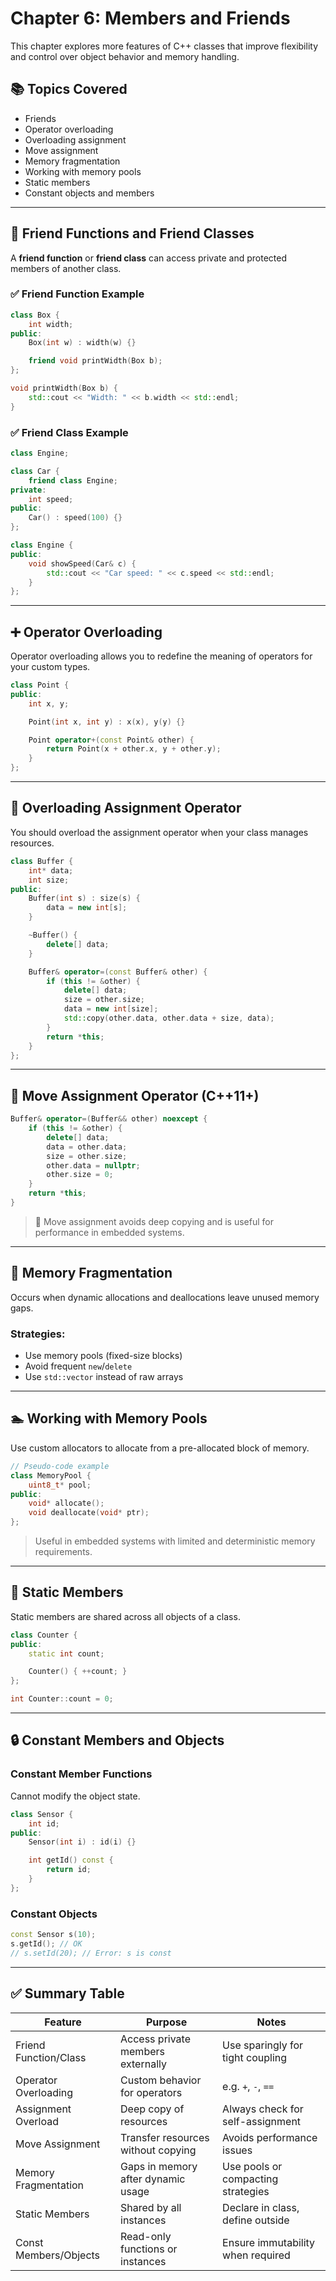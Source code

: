 
# Chapter 6: Members and Friends

This chapter explores more features of C++ classes that improve flexibility and control over object behavior and memory handling.

## 📚 Topics Covered
- Friends
- Operator overloading
- Overloading assignment
- Move assignment
- Memory fragmentation
- Working with memory pools
- Static members
- Constant objects and members

---

## 👫 Friend Functions and Friend Classes

A **friend function** or **friend class** can access private and protected members of another class.

### ✅ Friend Function Example

```cpp
class Box {
    int width;
public:
    Box(int w) : width(w) {}

    friend void printWidth(Box b);
};

void printWidth(Box b) {
    std::cout << "Width: " << b.width << std::endl;
}
```

### ✅ Friend Class Example

```cpp
class Engine;

class Car {
    friend class Engine;
private:
    int speed;
public:
    Car() : speed(100) {}
};

class Engine {
public:
    void showSpeed(Car& c) {
        std::cout << "Car speed: " << c.speed << std::endl;
    }
};
```

---

## ➕ Operator Overloading

Operator overloading allows you to redefine the meaning of operators for your custom types.

```cpp
class Point {
public:
    int x, y;

    Point(int x, int y) : x(x), y(y) {}

    Point operator+(const Point& other) {
        return Point(x + other.x, y + other.y);
    }
};
```

---

## 🔁 Overloading Assignment Operator

You should overload the assignment operator when your class manages resources.

```cpp
class Buffer {
    int* data;
    int size;
public:
    Buffer(int s) : size(s) {
        data = new int[s];
    }

    ~Buffer() {
        delete[] data;
    }

    Buffer& operator=(const Buffer& other) {
        if (this != &other) {
            delete[] data;
            size = other.size;
            data = new int[size];
            std::copy(other.data, other.data + size, data);
        }
        return *this;
    }
};
```

---

## 🚀 Move Assignment Operator (C++11+)

```cpp
Buffer& operator=(Buffer&& other) noexcept {
    if (this != &other) {
        delete[] data;
        data = other.data;
        size = other.size;
        other.data = nullptr;
        other.size = 0;
    }
    return *this;
}
```

> 🧠 Move assignment avoids deep copying and is useful for performance in embedded systems.

---

## 🧠 Memory Fragmentation

Occurs when dynamic allocations and deallocations leave unused memory gaps.

### Strategies:
- Use memory pools (fixed-size blocks)
- Avoid frequent `new`/`delete`
- Use `std::vector` instead of raw arrays

---

## 🏊 Working with Memory Pools

Use custom allocators to allocate from a pre-allocated block of memory.

```cpp
// Pseudo-code example
class MemoryPool {
    uint8_t* pool;
public:
    void* allocate();
    void deallocate(void* ptr);
};
```

> Useful in embedded systems with limited and deterministic memory requirements.

---

## 🧮 Static Members

Static members are shared across all objects of a class.

```cpp
class Counter {
public:
    static int count;

    Counter() { ++count; }
};

int Counter::count = 0;
```

---

## 🔒 Constant Members and Objects

### Constant Member Functions
Cannot modify the object state.

```cpp
class Sensor {
    int id;
public:
    Sensor(int i) : id(i) {}

    int getId() const {
        return id;
    }
};
```

### Constant Objects

```cpp
const Sensor s(10);
s.getId(); // OK
// s.setId(20); // Error: s is const
```

---

## ✅ Summary Table

| Feature                 | Purpose                                       | Notes                                     |
|-------------------------|-----------------------------------------------|-------------------------------------------|
| Friend Function/Class   | Access private members externally             | Use sparingly for tight coupling          |
| Operator Overloading    | Custom behavior for operators                 | e.g. `+`, `-`, `==`                       |
| Assignment Overload     | Deep copy of resources                        | Always check for self-assignment          |
| Move Assignment         | Transfer resources without copying            | Avoids performance issues                 |
| Memory Fragmentation    | Gaps in memory after dynamic usage            | Use pools or compacting strategies        |
| Static Members          | Shared by all instances                       | Declare in class, define outside          |
| Const Members/Objects   | Read-only functions or instances              | Ensure immutability when required         |
